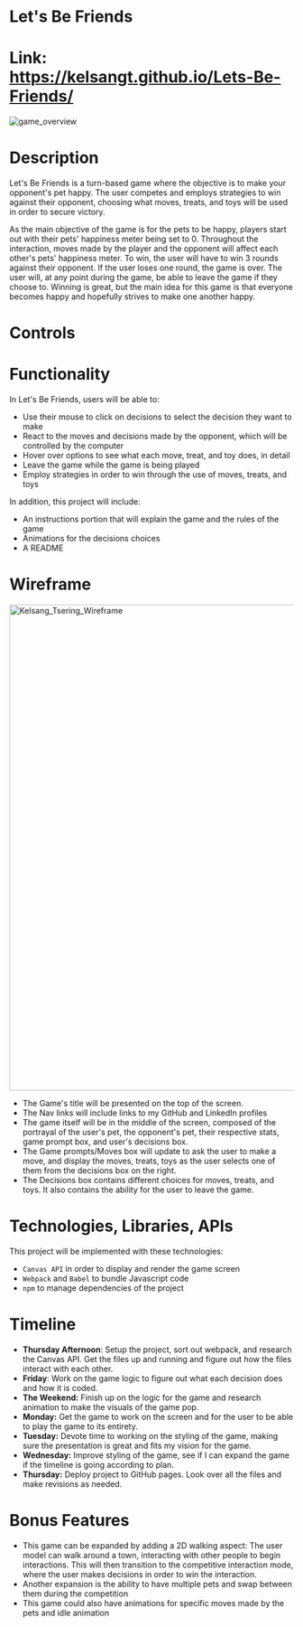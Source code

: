 # Let's Be Friends

# Link: https://kelsangt.github.io/Lets-Be-Friends/

<img alt="game_overview" src="images/game_overview">

# Description 

Let's Be Friends is a turn-based game where the objective is to make your opponent's pet happy. The user competes and employs strategies to win against their opponent, choosing what moves, treats, and toys will be used in order to secure victory.

As the main objective of the game is for the pets to be happy, players start out with their pets' happiness meter being set to 0. Throughout the interaction, moves made by the player and the opponent will affect each other's pets' happiness meter. To win, the user will have to win 3 rounds against their opponent. If the user loses one round, the game is over. The user will, at any point during the game, be able to leave the game if they choose to. Winning is great, but the main idea for this game is that everyone becomes happy and hopefully strives to make one another happy.

# Controls 

# Functionality

In Let's Be Friends, users will be able to:

- Use their mouse to click on decisions to select the decision they want to make
- React to the moves and decisions made by the opponent, which will be controlled by the computer
- Hover over options to see what each move, treat, and toy does, in detail
- Leave the game while the game is being played
- Employ strategies in order to win through the use of moves, treats, and toys


In addition, this project will include:
- An instructions portion that will explain the game and the rules of the game
- Animations for the decisions choices 
- A README

# Wireframe

<img width="860" alt="Kelsang_Tsering_Wireframe" src="https://user-images.githubusercontent.com/121586271/224147009-a1977a0d-b03c-452f-8899-414081e9f4cd.png">



- The Game's title will be presented on the top of the screen.
- The Nav links will include links to my GitHub and LinkedIn profiles
- The game itself will be in the middle of the screen, composed of the portrayal of the user's pet, the opponent's pet, their respective stats, game prompt box, and user's decisions box.
- The Game prompts/Moves box will update to ask the user to make a move, and display the moves, treats, toys as the user selects one of them from the decisions box on the right.
- The Decisions box contains different choices for moves, treats, and toys. It also contains the ability for the user to leave the game.


# Technologies, Libraries, APIs

This project will be implemented with these technologies:
- `Canvas API` in order to display and render the game screen
- `Webpack` and `Babel` to bundle Javascript code
- `npm` to manage dependencies of the project 

# Timeline

- **Thursday Afternoon**: Setup the project, sort out webpack, and research the Canvas API. Get the files up and running and figure out how the files interact with each other.
- **Friday**: Work on the game logic to figure out what each decision does and how it is coded.
- **The Weekend:** Finish up on the logic for the game and research animation to make the visuals of the game pop.
- **Monday:** Get the game to work on the screen and for the user to be able to play the game to its entirety. 
- **Tuesday:** Devote time to working on the styling of the game, making sure the presentation is great and fits my vision for the game.
- **Wednesday:** Improve styling of the game, see if I can expand the game if the timeline is going according to plan.
- **Thursday:** Deploy project to GitHub pages. Look over all the files and make revisions as needed.


# Bonus Features

- This game can be expanded by adding a 2D walking aspect: The user model can walk around a town, interacting with other people to begin interactions. This will then transition to the competitive interaction mode, where the user makes decisions in order to win the interaction.
- Another expansion is the ability to have multiple pets and swap between them during the competition
- This game could also have animations for specific moves made by the pets and idle animation
